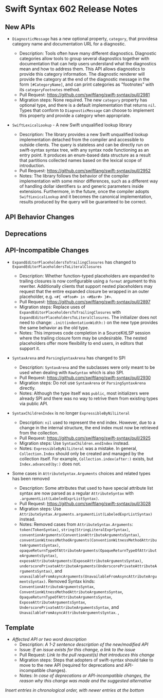 # Swift Syntax 602 Release Notes

## New APIs

- `DiagnosticMessage` has a new optional property, `category`, that providesa category name and documentation URL for a diagnostic.
  - Description: Tools often have many different diagnostics. Diagnostic categories allow tools to group several diagnostics together with documentation that can help users understand what the diagnostics mean and how to address them. This API allows diagnostics to provide this category information. The diagnostic renderer will provide the category at the end of the diagnostic message in the form `[#CategoryName]`, and can print categories as "footnotes" with its `categoryFootnotes` method.
  - Pull Request: https://github.com/swiftlang/swift-syntax/pull/2981
  - Migration steps: None required. The new `category` property has optional type, and there is a default implementation that returns `nil`. Types that conform to `DiagnosticMessage` can choose to implement this property and provide a category when appropriate.

- `SwiftLexicalLookup` - A new Swift unqualified lookup library
  - Description: The library provides a new Swift unqualified lookup implementation detached from the compiler and accessible to outside clients. The query is stateless and can be directly run on swift-syntax syntax tree, with any syntax node functioning as an entry point. It produces an enum-based data structure as a result that partitions collected names based on the lexical scope of introduction. 
  - Pull Request: https://github.com/swiftlang/swift-syntax/pull/2952
  - Notes: The library follows the behavior of the compiler implementation with some minor differences, such as a different way of handling dollar identifiers `$x` and generic parameters inside extensions. Furthermore, in the future, once the compiler adopts `SwiftLexicalLookup` and it becomes the canonical implementation, results produced by the query will be guaranteed to be correct.

## API Behavior Changes

## Deprecations

## API-Incompatible Changes

- `ExpandEditorPlaceholdersToTrailingClosures` has changed to `ExpandEditorPlaceholdersToLiteralClosures`
  - Description: Whether function-typed placeholders are expanded to trailing closures is now configurable using a `format` argument to this rewriter. Additionally clients that support nested placeholders may request that the entire expanded closure be wrapped in an outer placeholder, e.g. `<#{ <#foo#> in <#Bar#> }#>`.
  - Pull Request: https://github.com/swiftlang/swift-syntax/pull/2897
  - Migration steps: Replace uses of `ExpandEditorPlaceholdersToTrailingClosures` with `ExpandEditorPlaceholdersToLiteralClosures`. The initializer does not need to change: `.init(indentationWidth:)` on the new type provides the same behavior as the old type.
  - Notes: This improves code completion in a SourceKitLSP session where the trailing closure form may be undesirable. The nested placeholders offer more flexibility to end users, in editors that support it.

- `SyntaxArena` and `ParsingSyntaxArena` has changed to SPI
  - Description: `SyntaxArena` and the subclasses were only meant to be used when dealing with `RawSyntax` which is also SPI.
  - Pull Request: https://github.com/swiftlang/swift-syntax/pull/2930
  - Migration steps: Do not use `SyntaxArena` or `ParsingSyntaxArena` directly.
  - Notes: Although the type itself was `public`, most initializers were already SPI and there was no way to retrive them from existing types via public API.

- `SyntaxChildrenIndex` is no longer `ExpressibleByNilLiteral`
  - Description: `nil` used to represent the end index. However, due to a change in the internal structure, the end index must now be retrieved from the collection.
  - Pull Request: https://github.com/swiftlang/swift-syntax/pull/2925
  - Migration steps: Use `SyntaxChildren.endIndex` instead.
  - Notes: `ExpressibleByNilLiteral` was a mistake. In general, `Collection.Index` should only be created and managed by the collection itself. For example, `Collection.index(after:)` exists, but `Index.advanced(by:)` does not.

- Some cases in `AttributeSyntax.Arguments` choices and related types has been removed
  - Description: Some attributes that used to have special attribute list syntax are now parsed as a regular `AttributeSyntax` with `.argumentList(LabeledExprListSyntax)`.
  - Pull Request: https://github.com/swiftlang/swift-syntax/pull/3028
  - Migration steps: Use `AttributeSyntax.Arguments.argumentList(LabeledExprListSyntax)` instead.
  - Notes: Removed cases from `AttributeSyntax.Arguments`: `token(TokenSyntax)`, `string(StringLiteralExprSyntax)`, `conventionArguments(ConventionAttributeArgumentsSyntax)`, `conventionWitnessMethodArguments(ConventionWitnessMethodAttributeArgumentsSyntax)`, `opaqueReturnTypeOfAttributeArguments(OpaqueReturnTypeOfAttributeArgumentsSyntax)`, `exposeAttributeArguments(ExposeAttributeArgumentsSyntax)`, `underscorePrivateAttributeArguments(UnderscorePrivateAttributeArgumentsSyntax)`, and `unavailableFromAsyncArguments(UnavailableFromAsyncAttributeArgumentsSyntax)`. Removed Syntax kinds: `ConventionAttributeArgumentsSyntax`, `ConventionWitnessMethodAttributeArgumentsSyntax`, `OpaqueReturnTypeOfAttributeArgumentsSyntax`, `ExposeAttributeArgumentsSyntax`, `UnderscorePrivateAttributeArgumentsSyntax`, and `UnavailableFromAsyncAttributeArgumentsSyntax`.
,
## Template

- *Affected API or two word description*
  - Description: *A 1-2 sentence description of the new/modified API*
  - Issue: *If an issue exists for this change, a link to the issue*
  - Pull Request: *Link to the pull request(s) that introduces this change*
  - Migration steps: Steps that adopters of swift-syntax should take to move to the new API (required for deprecations and API-incompatible changes).
  - Notes: *In case of deprecations or API-incompatible changes, the reason why this change was made and the suggested alternative*

*Insert entries in chronological order, with newer entries at the bottom*

